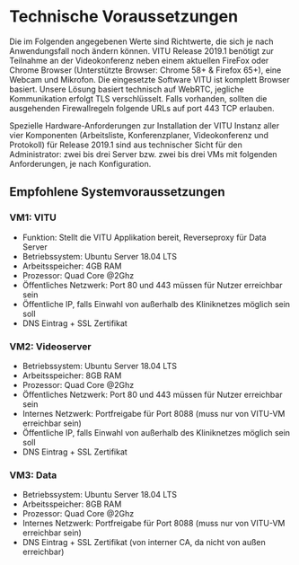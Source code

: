 # Technische Voraussetzungen

<print-header/>

Die im Folgenden angegebenen Werte sind Richtwerte, die sich je nach Anwendungsfall noch ändern können.
VITU Release 2019.1 benötigt zur Teilnahme an der Videokonferenz neben einem aktuellen FireFox oder Chrome Browser (Unterstützte Browser: Chrome 58+ & Firefox 65+), eine Webcam und Mikrofon. Die eingesetzte Software VITU ist komplett Browser basiert. Unsere Lösung basiert technisch auf WebRTC, jegliche Kommunikation erfolgt TLS verschlüsselt. Falls vorhanden, sollten die ausgehenden Firewallregeln folgende URLs auf port 443 TCP erlauben. 

Spezielle Hardware-Anforderungen zur Installation der VITU Instanz aller vier Komponenten (Arbeitsliste, Konferenzplaner, Videokonferenz und Protokoll) für Release 2019.1 sind aus technischer Sicht für den Administrator: zwei bis drei Server bzw. zwei bis drei VMs mit folgenden Anforderungen, je nach Konfiguration.

## Empfohlene Systemvoraussetzungen

### VM1: VITU

- Funktion: Stellt die VITU Applikation bereit, Reverseproxy für Data Server  
- Betriebssystem: Ubuntu Server 18.04 LTS  
- Arbeitsspeicher: 4GB RAM  
- Prozessor: Quad Core @2Ghz  
- Öffentliches Netzwerk: Port 80 und 443 müssen für Nutzer erreichbar sein  
- Öffentliche IP, falls Einwahl von außerhalb des Kliniknetzes möglich sein soll  
- DNS Eintrag + SSL Zertifikat

### VM2: Videoserver

- Betriebssystem: Ubuntu Server 18.04 LTS  
- Arbeitsspeicher: 8GB RAM  
- Prozessor: Quad Core @2Ghz  
- Öffentliches Netzwerk: Port 80 und 443 müssen für Nutzer erreichbar sein  
- Internes Netzwerk: Portfreigabe für Port 8088 (muss nur von VITU-VM erreichbar sein)  
- Öffentliche IP, falls Einwahl von außerhalb des Kliniknetzes möglich sein soll  
- DNS Eintrag + SSL Zertifikat

### VM3: Data

- Betriebssystem: Ubuntu Server 18.04 LTS  
- Arbeitsspeicher: 8GB RAM  
- Prozessor: Quad Core @2Ghz  
- Internes Netzwerk: Portfreigabe für Port 8088 (muss nur von VITU-VM erreichbar sein)  
- DNS Eintrag + SSL Zertifikat (von interner CA, da nicht von außen erreichbar)
